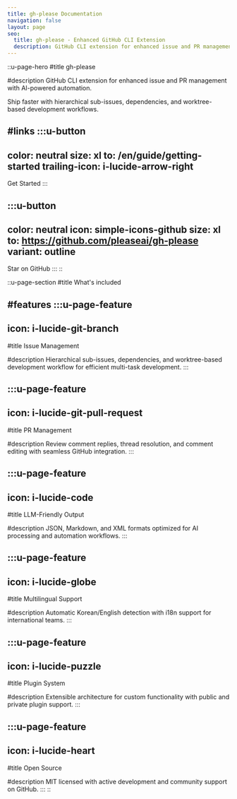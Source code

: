 ```yaml
---
title: gh-please Documentation
navigation: false
layout: page
seo:
  title: gh-please - Enhanced GitHub CLI Extension
  description: GitHub CLI extension for enhanced issue and PR management with AI-powered automation. Hierarchical sub-issues, dependencies, worktree workflows, and multilingual support.
---
```


::u-page-hero
#title
gh-please

#description
GitHub CLI extension for enhanced issue and PR management with AI-powered automation.

Ship faster with hierarchical sub-issues, dependencies, and worktree-based development workflows.

#links
  :::u-button
  ---
  color: neutral
  size: xl
  to: /en/guide/getting-started
  trailing-icon: i-lucide-arrow-right
  ---
  Get Started
  :::

  :::u-button
  ---
  color: neutral
  icon: simple-icons-github
  size: xl
  to: https://github.com/pleaseai/gh-please
  variant: outline
  ---
  Star on GitHub
  :::
::

::u-page-section
#title
What's included

#features
  :::u-page-feature
  ---
  icon: i-lucide-git-branch
  ---
  #title
  Issue Management

  #description
  Hierarchical sub-issues, dependencies, and worktree-based development workflow for efficient multi-task development.
  :::

  :::u-page-feature
  ---
  icon: i-lucide-git-pull-request
  ---
  #title
  PR Management

  #description
  Review comment replies, thread resolution, and comment editing with seamless GitHub integration.
  :::

  :::u-page-feature
  ---
  icon: i-lucide-code
  ---
  #title
  LLM-Friendly Output

  #description
  JSON, Markdown, and XML formats optimized for AI processing and automation workflows.
  :::

  :::u-page-feature
  ---
  icon: i-lucide-globe
  ---
  #title
  Multilingual Support

  #description
  Automatic Korean/English detection with i18n support for international teams.
  :::

  :::u-page-feature
  ---
  icon: i-lucide-puzzle
  ---
  #title
  Plugin System

  #description
  Extensible architecture for custom functionality with public and private plugin support.
  :::

  :::u-page-feature
  ---
  icon: i-lucide-heart
  ---
  #title
  Open Source

  #description
  MIT licensed with active development and community support on GitHub.
  :::
::
